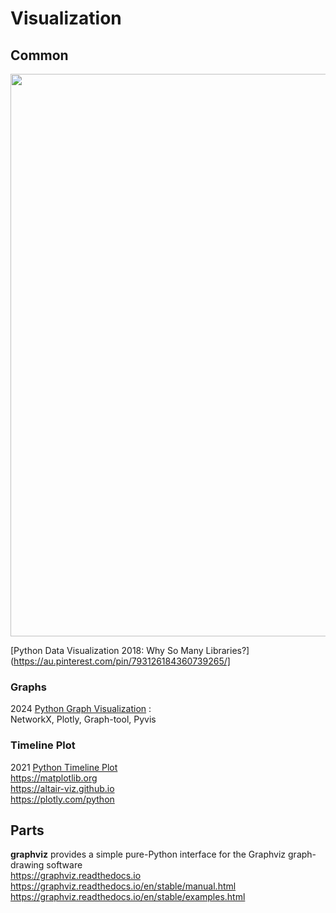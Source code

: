 # Visualization
## Common
<img src="https://github.com/ivgnk/Math-on-Python/blob/master/Visualization/2020_Python%20visualisation%20libraries.png" width=900>

[Python Data Visualization 2018: Why So Many Libraries?](https://au.pinterest.com/pin/793126184360739265/]

### Graphs
2024 [Python Graph Visualization](https://blog.tomsawyer.com/python-graph-visualization) :                      
NetworkX, Plotly, Graph-tool, Pyvis                        

### Timeline Plot
2021 [Python Timeline Plot](https://deparkes.co.uk/2021/09/05/python-timeline-plot/)                 
https://matplotlib.org            
https://altair-viz.github.io                   
https://plotly.com/python                  

## Parts
**graphviz** provides a simple pure-Python interface for the Graphviz graph-drawing software                        
https://graphviz.readthedocs.io                      
https://graphviz.readthedocs.io/en/stable/manual.html                 
https://graphviz.readthedocs.io/en/stable/examples.html                               
